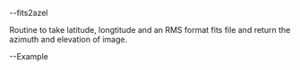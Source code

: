 --fits2azel

Routine to take latitude, longtitude and an RMS format fits file and return the azimuth and elevation of image.

--Example 
 

